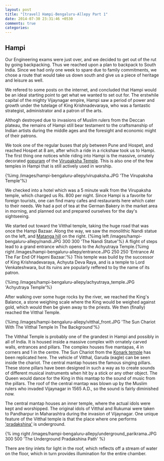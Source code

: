 ```yaml
---
layout: post
title: "[travel] Hampi-Bengaluru-Allepy Part 1"
date: 2014-07-30 23:31:46 +0530
comments: true
categories: 
---
```


Hampi
-----

Our Engineering exams were just over, and we decided to get out of the rut by going backpacking. Thus we reached upon a plan to backpack to South India. Since we had only one week to spare due to family commitments, we chose a route that would take us down south and give us a piece of heritage and leisure as well.

We refered to some posts on the internet, and concluded that Hampi would be an ideal starting point to get what we wanted to set out for. The erstwhile capital of the mighty Vijaynagar empire, Hampi saw a period of power and growth under the tutelage of King Krishnadevaraya, who was a fantastic strategist, administrator and a patron of the arts.

Althogh destroyed due to invasions of Muslim rulers from the Deccan plateau, the remains of Hampi still bear testament to the craftsmanship of Indian artists during the middle ages and the foresight and economic might of their patrons.

We took one of the regular buses that ply between Pune and Hospet, and reached Hospet at 8 am, after which a ride in a rickshaw took us to Hampi. The first thing  one notices while riding into Hampi is the massive, ornately decorated [gopuram](http://en.wikipedia.org/wiki/Gopuram) of the [Virupaksha Temple](http://en.wikipedia.org/wiki/Virupaksha_Temple). This is also one of the few temples in Hampi that is still actively used in worship.

{%img /images/hampi-bengaluru-allepy/virupaksha.JPG 'The Virupaksha Temple'%}

We checked into a hotel which was a 5 minute walk from the Virupaksha temple, which charged us Rs. 800 per night. Since Hampi is a favorite for foreign tourists, one can find many cafes and restaurants here which cater to their needs. We had a  pot of tea at the German Bakery in the market area in morning, and planned out and prepared ourselves for the day's sightseeing.

We started out toward the Vitthal temple, taking the huge road that was once the Hampi Bazaar. Along the way, we saw the monolithic Nandi statue on the left, and [Matanga hill](http://hampi.in/matunga-hill) on the right.
{%img left /images/hampi-bengaluru-allepy/nandi.JPG 300 300 'The Nandi Statue'%}
A flight of steps lead to a grand entrance which opens to the Achyutraya Temple.{%img right /images/hampi-bengaluru-allepy/entrance.JPG 250 250 'Entrance At The Far End Of Hapmi Bazaar.'%} This temple was build by the successor of King Krishnadevaraya, Achyuta Deva Raya, and is a temple to Lord Venkateshwara, but its ruins are popularly reffered to by the name of its patron. 

{%img /images/hampi-bengaluru-allepy/achyutraya_temple.JPG 'Achyutraya Temple'%}

After walking over some huge rocks by the river, we reached the King's Balance, a stone weighing scale where the King would be weighed against gold, which would then be given away to the priests. We then (finally) reached the Vitthal Temple.

{%img /images/hampi-bengaluru-allepy/vitthal_front.JPG 'The Sun Chariot With The Vitthal Temple In The Background'%}

The Vithhal Temple is probably one of the grandest in Hampi and possibly in all of India. It is housed inside a massive complex with ornately carved walls, entrances and pillars. The complex houses five mantapas, 4 in corners and 1 in the centre. The Sun Chariot from the [Konark temple](http://en.wikipedia.org/wiki/Konark_Sun_Temple) has been replicated here. The vehicle of Vitthal, Garuda (eagle) can be seen inside the chariot. The central mantap houses the famous singing pillars. These stone pillars have been designed in such a way as to create sounds of different musical instruments when hit by a stick or any  other object. The Queen would dance for the King in this mantap to the sound of music from the pillars. The roof of the central mantap was blown up by the Muslim rulers who invaded Vijaynagar in 1565 A.D., so the sound is fairly diminished now.

The central mantap houses an inner temple, where the actual idols were kept and worshipped. The original idols of Vitthal and Rukumai were taken to Pandharpur in Maharashtra during the invasion of Vijaynagar. One unique feature  of the Vitthal temple is that the place where one performs ['pradakshina'](http://en.wikipedia.org/wiki/Parikrama) is underground.

{% img right /images/hampi-bengaluru-allepy/underground_parikrama.JPG 300 500 'The Underground Pradakshina Path' %}

There are tiny inlets for light in the roof, which reflects off a stream of water on the floor, which in turn provides illumination for the entire chamber.






